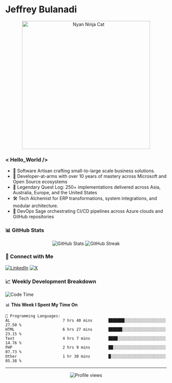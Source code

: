 # Jeffrey Bulanadi

<div align="center">
  <img src="https://www.nyan.cat/cats/nyaninja.gif" alt="Nyan Ninja Cat" width="400"/>
</div>

### < Hello_World />

- 🎨 Software Artisan crafting small-to-large scale business solutions.
- 💼 Developer-at-arms with over 10 years of mastery across Microsoft and Open Source ecosystems
- 🏢 Legendary Quest Log: 250+ implementations delivered across Asia, Australia, Europe, and the United States
- 🛠️ Tech Alchemist for ERP transformations, system integrations, and modular architecture.
- 🔄 DevOps Sage orchestrating CI/CD pipelines across Azure clouds and GitHub repositories

### 📊 GitHub Stats

<div align="center">
  <img src="https://github-readme-stats.vercel.app/api?username=jeffreybulanadi&show_icons=true&theme=tokyonight" alt="GitHub Stats" />
  <img src="https://github-readme-streak-stats.herokuapp.com/?user=jeffreybulanadi&theme=tokyonight" alt="GitHub Streak" />
</div>

### 🤝 Connect with Me

[![LinkedIn](https://img.shields.io/badge/LinkedIn-Connect-blue?style=for-the-badge&logo=linkedin)](https://linkedin.com/in/jeffreybulanadi)
[![X](https://img.shields.io/badge/Twitter-Follow-blue?style=for-the-badge&logo=twitter)](https://x.com/JeffreyBulanadi)

### 📈 Weekly Development Breakdown

<!--START_SECTION:waka-->
![Code Time](http://img.shields.io/badge/Code%20Time-292%20hrs%2042%20mins-blue)

📊 **This Week I Spent My Time On** 

```text
💬 Programming Languages: 
AL                       7 hrs 40 mins       ███████░░░░░░░░░░░░░░░░░░   27.50 % 
HTML                     6 hrs 27 mins       ██████░░░░░░░░░░░░░░░░░░░   23.15 % 
Text                     4 hrs 7 mins        ████░░░░░░░░░░░░░░░░░░░░░   14.76 % 
PHP                      2 hrs 9 mins        ██░░░░░░░░░░░░░░░░░░░░░░░   07.73 % 
Other                    1 hr 30 mins        █░░░░░░░░░░░░░░░░░░░░░░░░   05.38 % 
```


<!--END_SECTION:waka-->

---

<div align="center">
  <img src="https://komarev.com/ghpvc/?username=jeffreybulanadi&color=blue&style=flat-square" alt="Profile views" />
</div>
